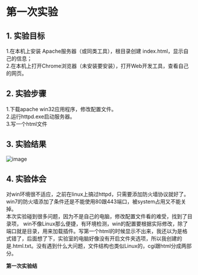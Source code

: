 # 第一次实验  
## 1. 实验目标  
1.在本机上安装 Apache服务器（或同类工具），根目录创建 index.html，显示自己的信息；  
2.在本机上打开Chrome浏览器（未安装要安装），打开Web开发工具，查看自己的网页。  
## 2. 实验步骤  
1.下载apache win32应用程序，修改配置文件。  
2.运行httpd.exe启动服务器。  
3.写一个html文件  

## 3. 实验结果
![image](https://raw.githubusercontent.com/heweisheng/html5-2018/master/soft1614080902425/printscreen.png)


## 4. 实验体会  
  对win环境很不适应，之前在linux上搞过httpd，只需要添加防火墙协议就好了。win7的防火墙添加了条件还是不能使用80跟443端口，被system占用又不能关掉。  
  本次实验碰到很多问题，因为不是自己的电脑，修改配置文件看的难受，找到了目录项，
win不像Linux那么便捷，有环境检测，win的配置要根据实际修改，除了端口就是目录，用来加载插件。写第一个html的时候显示不出来，我还以为是格式错了，后面想了下，实验室的电脑好像没有开启文件夹选项，所以我创建的是.html.txt。没有遇到什么大问题，文件结构也类似Linux的，cgi跟html分成两部分。
  
**第一次实验结**

